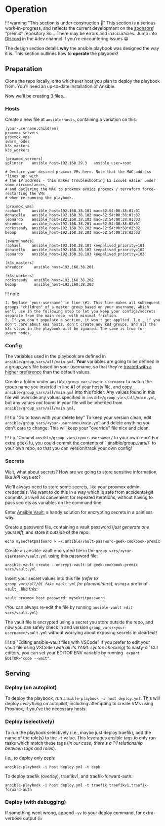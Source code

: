 # Operation

!!! warning "This section is under construction :hammer:"
    This section is a serious work-in-progress, and reflects the current development on the [sponsors](https://github.com/sponsors/funkypenguin)' "premix" repository
    So... There may be errors and inaccuracies. Jump into [Discord](http://chat.funkypenguin.co.nz) in the #dev channel if you're encountering issues 😁

The design section details **why** the ansible playbook was designed the way it is. This section outlines how to **operate** the playbook!

## Preparation

Clone the repo locally, onto whichever host you plan to deploy the playbook from. You'll need an up-to-date installation of Ansible.

Now we'll be creating 3 files..

### Hosts

Create a new file at `ansible/hosts`, containing a variation on this:

```
[your-username:children]
proxmox_servers
proxmox_vms
swarm_nodes
k3s_masters
k3s_workers

[proxmox_servers]
splinter    ansible_host=192.168.29.3   ansible_user=root

# Declare your desired proxmox VMs here. Note that the MAC address "lines up" with_
# the IP address - this makes troubleshooting L2 issues easier under some circumstances,
# and declaring the MAC to proxmox avoids proxmox / terraform force-restarting the VMs
# when re-running the playbook.

[proxmox_vms]
raphael     ansible_host=192.168.38.101 mac=52:54:00:38:01:01
donatello   ansible_host=192.168.38.102 mac=52:54:00:38:01:02
leonardo    ansible_host=192.168.38.103 mac=52:54:00:38:01:03
shredder    ansible_host=192.168.38.201 mac=52:54:00:38:02:01
rocksteady  ansible_host=192.168.38.202 mac=52:54:00:38:02:02
bebop       ansible_host=192.168.38.203 mac=52:54:00:38:02:03

[swarm_nodes]
raphael     ansible_host=192.168.38.101 keepalived_priority=101 
donatello   ansible_host=192.168.38.102 keepalived_priority=102
leonardo    ansible_host=192.168.38.103 keepalived_priority=103

[k3s_masters]
shredder     ansible_host=192.168.38.201

[k3s_workers]
rocksteady   ansible_host=192.168.38.202
bebop        ansible_host=192.168.38.203
```

!!! note

    1. Replace `your-username` in line \#1. This line makes all subsequent groups "children" of a master group based on your username, which we'll use in the following step to let you keep your configs/secrets separate from the main repo, with minimal friction.
    2. If you don't populate a section, it won't get applied. I.e., if you don't care about k8s hosts, don't create any k8s groups, and all the k8s steps in the playbook will be ignored. The same is true for swarm_nodes.

### Config

The variables used in the playbook are defined in `ansible/group_vars/all/main.yml`. **Your** variables are going to be defined in a group_vars file based on your username, so that they're [treated with a higher preference](https://docs.ansible.com/ansible/latest/user_guide/playbooks_variables.html#variable-precedence-where-should-i-put-a-variable) than the default values.

Create a folder under `ansible/group_vars/<your-username>` to match the group name you inserted in line \#1 of your hosts file, and copy `ansible/group_vars/all/main.yml` into this folder. Any values found in this file will override any values specified in `ansible/group_vars/all/main.yml`, but any values _not_ found in your file will be inherited from `ansible/group_vars/all/main.yml`.

!!! tip "Go to town with your delete key"
    To keep your version clean, edit `ansible/group_vars/<your-username>/main.yml` and delete anything you don't care to change. This will keep your "override" file nice and clean.

!!! tip "Commit `ansible/group_vars/<your-username>/` to your own repo" 
    For extra geek-fu, you could commit the contents of ``ansible/group_vars/<your-username>/` to your own repo, so that you can version/track your own config!

### Secrets

Wait, what about secrets? How are we going to store sensitive information, like API keys etc?

We'll always need to store some secrets, like your proxmox admin credentials. We want to do this in a way which is safe from accidental git commits, as well as convenient for repeated iterations, without having to pass secrets as variables on the command-line.

Enter [Ansible Vault](https://docs.ansible.com/ansible/latest/user_guide/vault.html#creating-encrypted-files), a handy solution for encrypting secrets in a painless way.

Create a password file, containing a vault password (*just generate one yourself*), and store it _outside_ of the repo:

```
echo mysecretpassword > ~/.ansible/vault-password-geek-cookbook-premix
```

Create an ansible-vault encrypted file in the `group_vars/<your-username>/vault.yml` using this password file:

```
ansible-vault create --encrypt-vault-id geek-cookbook-premix vars/vault.yml
```

Insert your secret values into this file (*refer to `group_vars/all/01_fake_vault.yml` for placeholders*), using a prefix of `vault_`, like this:

```
vault_proxmox_host_password: mysekritpassword
```

(You can always re-edit the file by running `ansible-vault edit vars/vault.yml`)

The vault file is encrypted using a secret you store outside the repo, and now you can safely check in and version `group_vars/<your-username>/vault.yml` without worrying about exposing secrets in cleartext!

!!! tip "Editing ansible-vault files with VSCode"
    If you prefer to edit your vault file using VSCode (*with all its YAML syntax checking*) to nasty-ol' CLI editors, you can set your EDITOR ENV variable by running ` export EDITOR="code --wait"`.

## Serving

### Deploy (on autopilot)

To deploy the playbook, run `ansible-playbook -i host deploy.yml`. This will deploy _everything_ on autopilot, including attempting to create VMs using Proxmox, if you've the necessary hosts.

### Deploy (selectively)

To run the playbook selectively (i.e., maybe just deploy traefik), add the name of the role(s) to the `-t` value. This leverages ansible tags to only run tasks which match these tags (*in our case, there's a 1:1 relationship between tags and roles*).

I.e., to deploy only ceph:

```
ansible-playbook -i host deploy.yml -t ceph
```

To deploy traefik (overlay), traefikv1, and traefik-forward-auth:

```
ansible-playbook -i host deploy.yml -t traefik,traefikv1,traefik-forward-auth
```

### Deploy (with debugging)

If something went wrong, append `-vv` to your deploy command, for extra-verbose output :thumbsup:



